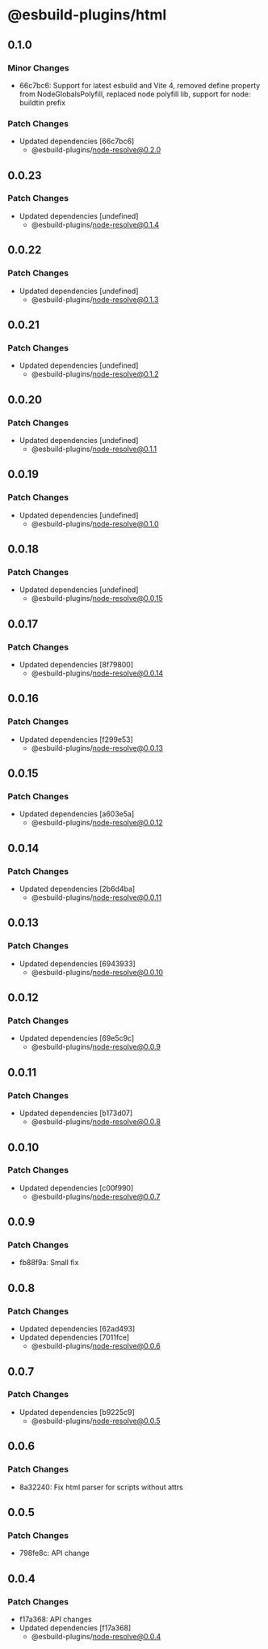 # @esbuild-plugins/html

## 0.1.0

### Minor Changes

-   66c7bc6: Support for latest esbuild and Vite 4, removed define property from NodeGlobalsPolyfill, replaced node polyfill lib, support for node: buildtin prefix

### Patch Changes

-   Updated dependencies [66c7bc6]
    -   @esbuild-plugins/node-resolve@0.2.0

## 0.0.23

### Patch Changes

-   Updated dependencies [undefined]
    -   @esbuild-plugins/node-resolve@0.1.4

## 0.0.22

### Patch Changes

-   Updated dependencies [undefined]
    -   @esbuild-plugins/node-resolve@0.1.3

## 0.0.21

### Patch Changes

-   Updated dependencies [undefined]
    -   @esbuild-plugins/node-resolve@0.1.2

## 0.0.20

### Patch Changes

-   Updated dependencies [undefined]
    -   @esbuild-plugins/node-resolve@0.1.1

## 0.0.19

### Patch Changes

-   Updated dependencies [undefined]
    -   @esbuild-plugins/node-resolve@0.1.0

## 0.0.18

### Patch Changes

-   Updated dependencies [undefined]
    -   @esbuild-plugins/node-resolve@0.0.15

## 0.0.17

### Patch Changes

-   Updated dependencies [8f79800]
    -   @esbuild-plugins/node-resolve@0.0.14

## 0.0.16

### Patch Changes

-   Updated dependencies [f299e53]
    -   @esbuild-plugins/node-resolve@0.0.13

## 0.0.15

### Patch Changes

-   Updated dependencies [a603e5a]
    -   @esbuild-plugins/node-resolve@0.0.12

## 0.0.14

### Patch Changes

-   Updated dependencies [2b6d4ba]
    -   @esbuild-plugins/node-resolve@0.0.11

## 0.0.13

### Patch Changes

-   Updated dependencies [6943933]
    -   @esbuild-plugins/node-resolve@0.0.10

## 0.0.12

### Patch Changes

-   Updated dependencies [69e5c9c]
    -   @esbuild-plugins/node-resolve@0.0.9

## 0.0.11

### Patch Changes

-   Updated dependencies [b173d07]
    -   @esbuild-plugins/node-resolve@0.0.8

## 0.0.10

### Patch Changes

-   Updated dependencies [c00f990]
    -   @esbuild-plugins/node-resolve@0.0.7

## 0.0.9

### Patch Changes

-   fb88f9a: Small fix

## 0.0.8

### Patch Changes

-   Updated dependencies [62ad493]
-   Updated dependencies [7011fce]
    -   @esbuild-plugins/node-resolve@0.0.6

## 0.0.7

### Patch Changes

-   Updated dependencies [b9225c9]
    -   @esbuild-plugins/node-resolve@0.0.5

## 0.0.6

### Patch Changes

-   8a32240: Fix html parser for scripts without attrs

## 0.0.5

### Patch Changes

-   798fe8c: API change

## 0.0.4

### Patch Changes

-   f17a368: API changes
-   Updated dependencies [f17a368]
    -   @esbuild-plugins/node-resolve@0.0.4
